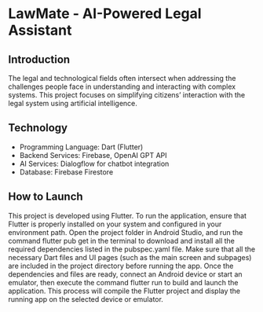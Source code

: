 # LawMate - AI-Powered Legal Assistant

## Introduction
The legal and technological fields often intersect when addressing the challenges people face in understanding and interacting with complex systems. This project focuses on simplifying citizens’ interaction with the legal system using artificial intelligence.

## Technology
- Programming Language: Dart (Flutter)
- Backend Services: Firebase, OpenAI GPT API
- AI Services: Dialogflow for chatbot integration
- Database: Firebase Firestore

## How to Launch  
This project is developed using Flutter. To run the application, ensure that Flutter is properly installed on your system and configured in your environment path. Open the project folder in Android Studio, and run the command flutter pub get in the terminal to download and install all the required dependencies listed in the pubspec.yaml file. Make sure that all the necessary Dart files and UI pages (such as the main screen and subpages) are included in the project directory before running the app. Once the dependencies and files are ready, connect an Android device or start an emulator, then execute the command flutter run to build and launch the application. This process will compile the Flutter project and display the running app on the selected device or emulator.
